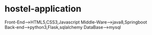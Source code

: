 # hostel-application 
Front-End-->HTML5,CSS3,Javascript
Middle-Ware-->java8,Springboot
Back-end-->python3,Flask,sqlalchemy
DataBase-->mysql
